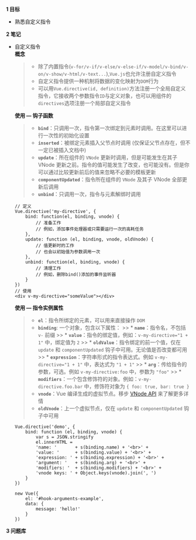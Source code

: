**1 目标**
* 熟悉自定义指令

**2 笔记**
* 自定义指令  
    **概念**
    > * 除了内置指令(`v-for/v-if/v-else/v-else-if/v-model/v-bind/v-on/v-show/v-html/v-text...`),`Vue.js`也允许注册自定义指令
    > * 自定义指令提供一种机制将数据的变化映射为`DOM`行为
    > * 可以用`Vue.directive(id, definition)`方法注册一个全局自定义指令，它接收两个参数指令`ID`与定义对象，也可以用组件的`directives`选项注册一个局部自定义指令

    **使用 — 钩子函数**
    > * **`bind`**：只调用一次，指令第一次绑定到元素时调用。在这里可以进行一次性的初始化设置
    > * **`inserted`**：被绑定元素插入父节点时调用 (仅保证父节点存在，但不一定已被插入文档中)
    > * **`update`**：所在组件的 `VNode` 更新时调用，但是可能发生在其子 VNode 更新之前。指令的值可能发生了改变，也可能没有。但是你可以通过比较更新前后的值来忽略不必要的模板更新
    > * **`componentUpdated`**：指令所在组件的 `VNode` 及其子 VNode 全部更新后调用
    > * **`unbind`**：只调用一次，指令与元素解绑时调用
    ```
    // 定义
    Vue.directive('my-directive', {
        bind: function(el, binding, vnode) {
            // 准备工作
            // 例如，添加事件处理器或只需要运行一次的高耗任务
        },
        update: function (el, binding, vnode, oldVnode) {
            // 值更新时的工作
            // 也会以初始值为参数调用一次
        },
        unbind: function(el, binding, vnode) {
            // 清理工作
            // 例如，删除bind()添加的事件监听器
        }
    })
    // 使用
    <div v-my-directive="someValue"></div>
    ```

    **使用 — 指令实例属性**
    > * **`el`**：指令所绑定的元素，可以用来直接操作 `DOM`
    > * **`binding`**: 一个对象，包含以下属性：
        >> * **`name`**：指令名，不包括 `v-` 前缀
        >> * **`value`**：指令的绑定值，例如：`v-my-directive="1 + 1"` 中，绑定值为 `2`
        >> * **`oldValue`**：指令绑定的前一个值，仅在 `update` 和 `componentUpdated` 钩子中可用。无论值是否改变都可用
        >> * **`expression`**：字符串形式的指令表达式。例如 `v-my-directive="1 + 1"` 中，表达式为 `"1 + 1"`
        >> * **`arg`**：传给指令的参数，可选。例如 `v-my-directive:foo` 中，参数为 `"foo"`
        >> * **`modifiers`**：一个包含修饰符的对象。例如：`v-my-directive.foo.bar` 中，修饰符对象为 `{ foo: true, bar: true }`
    > * **`vnode`**：Vue 编译生成的虚拟节点。移步 [VNode API](https://cn.vuejs.org/v2/api/#VNode-%E6%8E%A5%E5%8F%A3) 来了解更多详情
    > * **`oldVnode`**：上一个虚拟节点，仅在 `update` 和 `componentUpdated` 钩子中可用
    ```
    Vue.directive('demo', {
        bind: function (el, binding, vnode) {
            var s = JSON.stringify
            el.innerHTML =
            'name: '       + s(binding.name) + '<br>' +
            'value: '      + s(binding.value) + '<br>' +
            'expression: ' + s(binding.expression) + '<br>' +
            'argument: '   + s(binding.arg) + '<br>' +
            'modifiers: '  + s(binding.modifiers) + '<br>' +
            'vnode keys: ' + Object.keys(vnode).join(', ')
        }
    })

    new Vue({
        el: '#hook-arguments-example',
        data: {
            message: 'hello!'
        }
    })
    ```

**3 问题库**